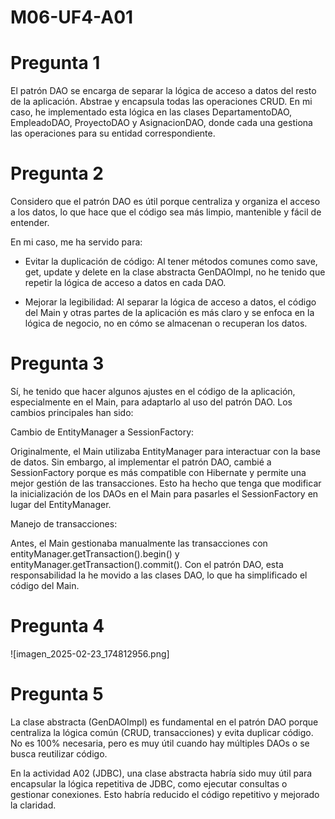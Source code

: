 # M06-UF4-A01

# Pregunta 1
El patrón DAO se encarga de separar la lógica de acceso a datos del resto de la aplicación. Abstrae y encapsula todas las operaciones CRUD. En mi caso, he implementado esta lógica en las clases DepartamentoDAO, EmpleadoDAO, ProyectoDAO y AsignacionDAO, donde cada una gestiona las operaciones para su entidad correspondiente.

# Pregunta 2
Considero que el patrón DAO es útil porque centraliza y organiza el acceso a los datos, lo que hace que el código sea más limpio, mantenible y fácil de entender. 

En mi caso, me ha servido para:

- Evitar la duplicación de código: Al tener métodos comunes como save, get, update y delete en la clase abstracta GenDAOImpl, no he tenido que repetir la lógica de acceso a datos en cada DAO.

- Mejorar la legibilidad: Al separar la lógica de acceso a datos, el código del Main y otras partes de la aplicación es más claro y se enfoca en la lógica de negocio, no en cómo se almacenan o recuperan los datos.

# Pregunta 3
Sí, he tenido que hacer algunos ajustes en el código de la aplicación, especialmente en el Main, para adaptarlo al uso del patrón DAO. Los cambios principales han sido:

Cambio de EntityManager a SessionFactory:

Originalmente, el Main utilizaba EntityManager para interactuar con la base de datos. Sin embargo, al implementar el patrón DAO, cambié a SessionFactory porque es más compatible con Hibernate y permite una mejor gestión de las transacciones. Esto ha hecho que tenga que modificar la inicialización de los DAOs en el Main para pasarles el SessionFactory en lugar del EntityManager.

Manejo de transacciones:

Antes, el Main gestionaba manualmente las transacciones con entityManager.getTransaction().begin() y entityManager.getTransaction().commit(). Con el patrón DAO, esta responsabilidad la he movido a las clases DAO, lo que ha simplificado el código del Main.

# Pregunta 4
![imagen_2025-02-23_174812956.png]

# Pregunta 5
La clase abstracta (GenDAOImpl) es fundamental en el patrón DAO porque centraliza la lógica común (CRUD, transacciones) y evita duplicar código. No es 100% necesaria, pero es muy útil cuando hay múltiples DAOs o se busca reutilizar código.

En la actividad A02 (JDBC), una clase abstracta habría sido muy útil para encapsular la lógica repetitiva de JDBC, como ejecutar consultas o gestionar conexiones. Esto habría reducido el código repetitivo y mejorado la claridad.